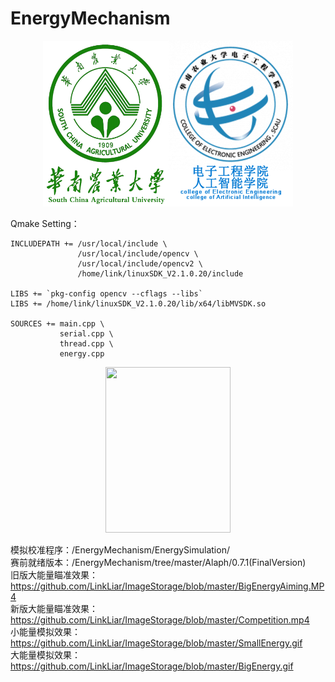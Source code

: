 # EnergyMechanism

<div align=center><img src="https://github.com/LinkLiar/ImageStorage/blob/master/SchoolBadge.png" width="200" height="265"/><img src="https://github.com/LinkLiar/ImageStorage/blob/master/CollegeBadge.png" width="200" height="265"/></div>

Qmake Setting：

    INCLUDEPATH += /usr/local/include \
                   /usr/local/include/opencv \
                   /usr/local/include/opencv2 \
                   /home/link/linuxSDK_V2.1.0.20/include

    LIBS += `pkg-config opencv --cflags --libs`
    LIBS += /home/link/linuxSDK_V2.1.0.20/lib/x64/libMVSDK.so

    SOURCES += main.cpp \
               serial.cpp \
               thread.cpp \
               energy.cpp
               
<div align=center><img src="https://github.com/LinkLiar/ImageStorage/blob/master/%E6%AD%A5%E5%85%B5%E6%9C%BA%E5%99%A8%E4%BA%BA%E5%87%BB%E6%89%93%E8%83%BD%E9%87%8F%E6%9C%BA%E5%85%B3%E8%B0%83%E8%AF%95.png" width="200" height="265"/></div>

模拟校准程序：/EnergyMechanism/EnergySimulation/  
赛前就绪版本：/EnergyMechanism/tree/master/Alaph/0.7.1(FinalVersion)  
旧版大能量瞄准效果：https://github.com/LinkLiar/ImageStorage/blob/master/BigEnergyAiming.MP4  
新版大能量瞄准效果：https://github.com/LinkLiar/ImageStorage/blob/master/Competition.mp4  
小能量模拟效果：https://github.com/LinkLiar/ImageStorage/blob/master/SmallEnergy.gif  
大能量模拟效果：https://github.com/LinkLiar/ImageStorage/blob/master/BigEnergy.gif  
